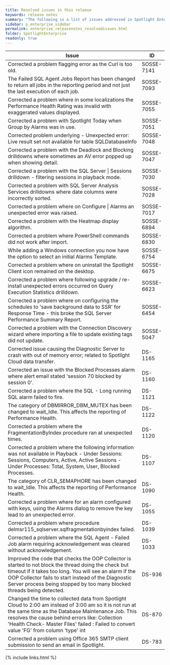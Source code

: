 ```yaml
---
title: Resolved issues in this release
keywords: release notes
summary: "The following is a list of issues addressed in Spotlight Enterprise 12.2"
sidebar: p_enterprise_sidebar
permalink: enterprise_releasenotes_resolvedissues.html
folder: SpotlightEnterprise
readonly: true
---
```



Issue | ID
------|---
Corrected a problem flagging error as the Curl is too old. | SOSSE-7141
The Failed SQL Agent Jobs Report has been changed to return all jobs in the reporting period and not just the last execution of each job. | SOSSE-7093
Corrected a problem where in some localizations the Performance Health Rating was invalid with exaggerated values displayed. | SOSSE-7055
Corrected a problem with Spotlight Today when Group by Alarms was in use. | SOSSE-7051
Corrected problem underlying - Unexpected error: Live result set not available for table SQLDatabaseInfo | SOSSE-7048
Corrected a problem with the Deadlock and Blocking drilldowns where sometimes an AV error popped up when showing detail. | SOSSE-7047
Corrected a problem with the SQL Server \| Sessions drilldown - filtering sessions in playback mode. | SOSSE-7030
Corrected a problem with SQL Server Analysis Services drilldowns where date columns were incorrectly sorted. | SOSSE-7028
Corrected a problem where on Configure \| Alarms an unexpected error was raised. | SOSSE-7017
Corrected a problem with the Heatmap display algorithm. | SOSSE-6894
Corrected a problem where PowerShell commands did not work after import. | SOSSE-6830
While adding a Windows connection you now have the option to select an initial Alarms Template. | SOSSE-6754
Corrected a problem where on uninstall the Spotlight Client icon remained on the desktop. | SOSSE-6675
Corrected a problem where following upgrade / re-install unexpected errors occurred on Query Execution Statistics drilldown. | SOSSE-6623
Corrected a problem where on configuring the schedules to 'save background data to SSR' for Response Time - this broke the SQL Server Performance Summary Report. | SOSSE-6454
Corrected a problem with the Connection Discovery wizard where importing a file to update existing tags did not update. | SOSSE-5047
Corrected issue causing the Diagnostic Server to crash with out of memory error; related to Spotlight Cloud data transfer. | DS-1165
Corrected an issue with the Blocked Processes alarm where alert email stated 'session 70 blocked by session 0'. | DS-1160
Corrected a problem where the SQL - Long running SQL alarm failed to fire. | DS-1121
The category of DBMIRROR_DBM_MUTEX has been changed to wait_Idle. This affects the reporting of Performance Health. | DS-1122
Corrected a problem where the FragmentationByIndex procedure ran at unexpected times. | DS-1120
Corrected a problem where the following information was not available in Playback - Under Sessions: Sessions, Computers, Active, Active Sessions - Under Processes: Total, System, User, Blocked Processes. | DS-1107
The category of CLR_SEMAPHORE has been changed to wait_Idle. This affects the reporting of Performance Health. | DS-1090
Corrected a problem where for an alarm configured with keys, using the Alarms dialog to remove the key lead to an unexpected error. | DS-1055
Corrected a problem where procedure delmsr115_sqlserver.sqlfragmentationbyindex failed. | DS-1039
Corrected a problem where the SQL Agent - Failed Job alarm requiring acknowledgement was cleared without acknowledgement. | DS-1033
Improved the code that checks the OOP Collector is started to not block the thread doing the check but timeout if it takes too long. You will see an alarm if the OOP Collector fails to start instead of the Diagnostic Server process being stopped by too many blocked threads being detected. | DS-936
Changed the time to collected data from Spotlight Cloud to 2:00 am instead of 3:00 am so it is not run at the same time as the Database Maintenance Job. This resolves the cause behind errors like: Collection 'Health Check- Master Files' failed : Failed to convert value 'FG' from column 'type' int | DS-870
Corrected a problem using Office 365 SMTP client submission to send an email in Spotlight. | DS-783




{% include links.html %}
